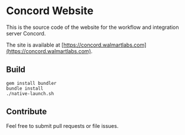 # Concord Website

This is the source code of the website for the workflow and integration server Concord.

The site is available at
[https://concord.walmartlabs.com](https://concord.walmartlabs.com).

## Build

```
gem install bundler
bundle install
./native-launch.sh
```

## Contribute

Feel free to submit pull requests or file issues.
